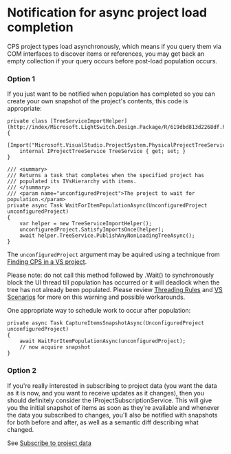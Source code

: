 Notification for async project load completion
==============================================

CPS project types load asynchronously, which means if you query them via
COM interfaces to discover items or references, you may get back an empty
collection if your query occurs before post-load population occurs. 


### Option 1

If you just want to be notified when population has completed so you can
create your own snapshot of the project's contents, this code is appropriate:

    private class [TreeServiceImportHelper](http://index/Microsoft.LightSwitch.Design.Package/R/619dbd813d2268df.html)
    {
        [Import("Microsoft.VisualStudio.ProjectSystem.PhysicalProjectTreeService")]
        internal IProjectTreeService TreeService { get; set; }
    }

    /// <summary>
    /// Returns a task that completes when the specified project has
    /// populated its IVsHierarchy with items.
    /// </summary>
    /// <param name="unconfiguredProject">The project to wait for population.</param>
    private async Task WaitForItemPopulationAsync(UnconfiguredProject unconfiguredProject)
    {
        var helper = new TreeServiceImportHelper();
        unconfiguredProject.SatisfyImportsOnce(helper);
        await helper.TreeService.PublishAnyNonLoadingTreeAsync();
    }

The `unconfiguredProject` argument may be aquired using a technique from
[Finding CPS in a VS project](Finding_CPS_in_a_VS_project.md).

Please note: do not call this method followed by .Wait() to synchronously
block the UI thread till population has occurred or it will deadlock
when the tree has not already been populated. Please review [Threading
Rules](onenote:..\VS%20Threading.one#Threading%20Rules&section-id={F67B08B3-2B6A-4472-A492-EEE6749BF8A3}&page-id={D0EEFAB9-99C0-4B8F-AA5F-4287DD69A38F}&end&base-path=http://devdiv/sites/vspe/prjbld/OneNote/TeamInfo) and
[VS Scenarios](onenote:..\VS%20Threading.one#VS%20Scenarios&section-id={F67B08B3-2B6A-4472-A492-EEE6749BF8A3}&page-id={2C8E6F9B-46BF-448D-B0EE-142C1DCF3C10}&end&base-path=http://devdiv/sites/vspe/prjbld/OneNote/TeamInfo)
for more on this warning and possible workarounds.

One appropriate way to schedule work to occur after population:

    private async Task CaptureItemsSnapshotAsync(UnconfiguredProject unconfiguredProject)
    {
        await WaitForItemPopulationAsync(unconfiguredProject);
        // now acquire snapshot
    }

### Option 2

If you're really interested in subscribing to project data (you want the
data as it is now, and you want to receive updates as it changes), then
you should definitely consider the IProjectSubscriptionService. This will
give you the initial snapshot of items as soon as they're available and
whenever the data you subscribed to changes, you'll also be notified with
snapshots for both before and after, as well as a semantic diff describing
what changed.

See [Subscribe to project data](Subscribe_to_project_data.md)
